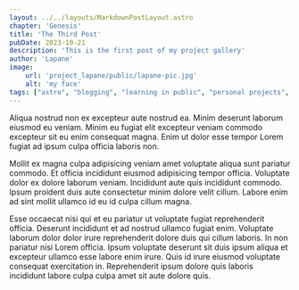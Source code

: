 ```yaml
---
layout: ../../layouts/MarkdownPostLayout.astro
chapter: 'Genesis'
title: 'The Third Post'
pubDate: 2023-10-21
description: 'This is the first post of my project gallery'
author: 'Lapane'
image:
    url: 'project_lapane/public/lapane-pic.jpg'
    alt: 'my face'
tags: ["astro", "blogging", "learning in public", "personal projects", "web development"]
---
```


Aliqua nostrud non ex excepteur aute nostrud ea. Minim deserunt laborum eiusmod eu veniam. Minim eu fugiat elit excepteur veniam commodo excepteur sit eu enim consequat magna. Enim ut dolor esse tempor Lorem fugiat ad ipsum culpa officia laboris non.

Mollit ex magna culpa adipisicing veniam amet voluptate aliqua sunt pariatur commodo. Et officia incididunt eiusmod adipisicing tempor officia. Voluptate dolor ex dolore laborum veniam. Incididunt aute quis incididunt commodo. Ipsum proident duis aute consectetur minim dolore velit cillum. Labore enim ad sint mollit ullamco id eu id culpa cillum magna.

Esse occaecat nisi qui et eu pariatur ut voluptate fugiat reprehenderit officia. Deserunt incididunt et ad nostrud ullamco fugiat enim. Voluptate laborum dolor dolor irure reprehenderit dolore duis qui cillum laboris. In non pariatur nisi Lorem officia. Ipsum voluptate deserunt sit duis ipsum aliqua et excepteur ullamco esse labore enim irure. Quis id irure eiusmod voluptate consequat exercitation in. Reprehenderit ipsum dolore quis laboris incididunt labore culpa culpa amet sit aute dolore quis.
